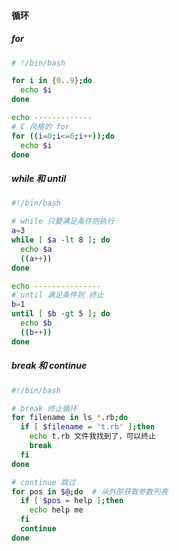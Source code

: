 #### 循环

##### for
```bash
# !/bin/bash

for i in {0..9};do
  echo $i
done

echo -------------
# C 风格的 for
for ((i=0;i<=6;i++));do
  echo $i
done
```

##### while 和 until
```bash
#!/bin/bash

# while 只要满足条件则执行
a=3
while [ $a -lt 8 ]; do
  echo $a
  ((a++))
done

echo ---------------
# until 满足条件则 终止
b=1
until [ $b -gt 5 ]; do
  echo $b
  ((b++))
done
```

##### break 和 continue
```bash
#!/bin/bash

# break 终止循环
for filename in ls *.rb;do
  if [ $filename = 't.rb' ];then
    echo t.rb 文件我找到了，可以终止
    break
  fi
done

# continue 跳过
for pos in $@;do  # 从外部获取参数列表
  if [ $pos = help ];then
    echo help me
  fi
  continue
done
```
